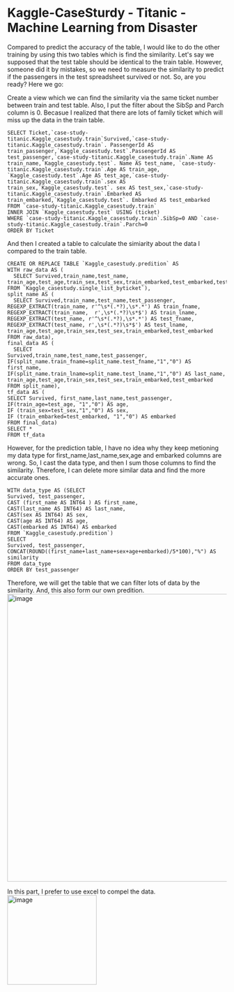 # Kaggle-CaseSturdy -  Titanic - Machine Learning from Disaster

Compared to predict the accuracy of the table, I would like to do the other training by using this two tables which is find the similarity. Let's say we supposed that the test table should be identical to the train table. However, someone did it by mistakes, so we need to measure the similarity to predict if the passengers in the test spreadsheet survived or not. So, are you ready? Here we go:


Create a view which we can find the similarity via the same ticket number between train and test table. Also, I put the filter about the SibSp and Parch column is 0.
Becasue I realized that there are lots of family ticket which will miss up the data in the train table.
```mysql
SELECT Ticket,`case-study-titanic.Kaggle_casestudy.train`Survived,`case-study-titanic.Kaggle_casestudy.train`. PassengerId AS train_passenger,`Kaggle_casestudy.test`.PassengerId AS test_passenger,`case-study-titanic.Kaggle_casestudy.train`.Name AS train_name,`Kaggle_casestudy.test`. Name AS test_name, `case-study-titanic.Kaggle_casestudy.train`.Age AS train_age, `Kaggle_casestudy.test`.Age AS test_age,`case-study-titanic.Kaggle_casestudy.train`.sex AS train_sex,`Kaggle_casestudy.test`. sex AS test_sex,`case-study-titanic.Kaggle_casestudy.train`.Embarked AS train_embarked,`Kaggle_casestudy.test`. Embarked AS test_embarked
FROM `case-study-titanic.Kaggle_casestudy.train` 
INNER JOIN `Kaggle_casestudy.test` USING (ticket)
WHERE `case-study-titanic.Kaggle_casestudy.train`.SibSp=0 AND `case-study-titanic.Kaggle_casestudy.train`.Parch=0
ORDER BY Ticket
```
And then I created a table to calculate the simiarity about the data I compared to the train table.

```mysql
CREATE OR REPLACE TABLE `Kaggle_casestudy.predition` AS
WITH raw_data AS (
  SELECT Survived,train_name,test_name, train_age,test_age,train_sex,test_sex,train_embarked,test_embarked,test_passenger
FROM `Kaggle_casestudy.single_list_byticket`),
split_name AS (
  SELECT Survived,train_name,test_name,test_passenger,
REGEXP_EXTRACT(train_name, r'^\s*(.*?),\s*.*') AS train_fname,
REGEXP_EXTRACT(train_name,  r',\s*(.*?)\s*$') AS train_lname,
REGEXP_EXTRACT(test_name, r'^\s*(.*?),\s*.*') AS test_fname,
REGEXP_EXTRACT(test_name, r',\s*(.*?)\s*$') AS test_lname,
train_age,test_age,train_sex,test_sex,train_embarked,test_embarked
FROM raw_data),
final_data AS (
  SELECT 
Survived,train_name,test_name,test_passenger,
IF(split_name.train_fname=split_name.test_fname,"1","0") AS first_name,
IF(split_name.train_lname=split_name.test_lname,"1","0") AS last_name,
train_age,test_age,train_sex,test_sex,train_embarked,test_embarked
FROM split_name),
tf_data AS ( 
SELECT Survived, first_name,last_name,test_passenger,
IF(train_age=test_age, "1","0") AS age,
IF (train_sex=test_sex,"1","0") AS sex,
IF (train_embarked=test_embarked, "1","0") AS embarked
FROM final_data)
SELECT *
FROM tf_data
```
However, for the prediction table, I have no idea why they keep metioning my data type for first_name,last_name,sex,age and embarked columns are wrong.
So, I cast the data type, and then I sum those columns to find the similarity. Therefore, I can delete more similar data and find the more accurate ones.
```mysql
WITH data_type AS (SELECT 
Survived, test_passenger, 
CAST (first_name AS INT64 ) AS first_name,
CAST(last_name AS INT64) AS last_name,
CAST(sex AS INT64) AS sex,
CAST(age AS INT64) AS age,
CAST(embarked AS INT64) AS embarked
FROM `Kaggle_casestudy.predition`)
SELECT 
Survived, test_passenger,
CONCAT(ROUND((first_name+last_name+sex+age+embarked)/5*100),"%") AS similarity
FROM data_type
ORDER BY test_passenger
```
Therefore, we will get the table that we can filter lots of data by the similarity. And, this also form our own predition.
<img width="659" alt="image" src="https://github.com/ying2829/Kaggle-CaseSturdy/assets/162821565/14279e01-708b-45f6-9b44-5cdbbc3ed8c5">

In this part, I prefer to use excel to compel the data.
<img width="205" alt="image" src="https://github.com/ying2829/Kaggle-CaseSturdy/assets/162821565/ee77ff0e-3d21-4b58-8fa6-f25811f1d23d">

